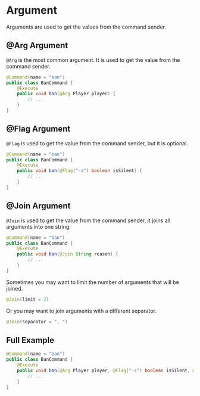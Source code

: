 # Argument

Arguments are used to get the values from the command sender.

## @Arg Argument

`@Arg` is the most common argument. It is used to get the value from the command sender.

```java
@Command(name = "ban")
public class BanCommand {
    @Execute
    public void ban(@Arg Player player) {
        // ...
    }
}
```

## @Flag Argument

`@Flag` is used to get the value from the command sender, but it is optional.

```java
@Command(name = "ban")
public class BanCommand {
    @Execute
    public void ban(@Flag("-s") boolean isSilent) {
        // ...
    }
}
```

## @Join Argument

`@Join` is used to get the value from the command sender, it joins all arguments into one string.

```java
@Command(name = "ban")
public class BanCommand {
    @Execute
    public void ban(@Join String reason) {
        // ...
    }
}
```

Sometimes you may want to limit the number of arguments that will be joined.
```java
@Join(limit = 2)
```

Or you may want to join arguments with a different separator.
```java
@Join(separator = ", ")
```

## Full Example

```java
@Command(name = "ban")
public class BanCommand {
    @Execute
    public void ban(@Arg Player player, @Flag("-s") boolean isSilent, @Join String reason) {
        // ...
    }
}
```
